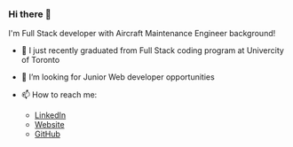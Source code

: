 ### Hi there 👋

I'm Full Stack developer with Aircraft Maintenance Engineer background!

- 🌱 I just recently graduated from Full Stack coding program at Univercity of Toronto
- 👯 I’m looking for Junior Web developer opportunities
- 📫 How to reach me:

  - [LinkedIn](https://www.linkedin.com/in/aige-mao/)
  - [Website](https://etammao.github.io/Portfolio/)
  - [GitHub](https://github.com/etammao)

<!--
**etammao/etammao** is a ✨ _special_ ✨ repository because its `README.md` (this file) appears on your GitHub profile.

Here are some ideas to get you started:

- 🔭 I’m currently working on ...
- 🌱 I’m currently learning ...
- 👯 I’m looking to collaborate on ...
- 🤔 I’m looking for help with ...
- 💬 Ask me about ...
- 📫 How to reach me: ...
- 😄 Pronouns: ...
- ⚡ Fun fact: ...
-->
